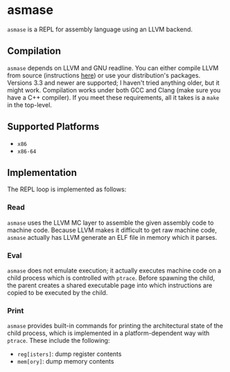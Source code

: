 asmase
======

`asmase` is a REPL for assembly language using an LLVM backend.

Compilation
----------
`asmase` depends on LLVM and GNU readline. You can either compile LLVM from
source (instructions [here](http://llvm.org/docs/GettingStarted.html)) or use
your distribution's packages. Versions 3.3 and newer are supported; I haven't
tried anything older, but it might work. Compilation works under both GCC and
Clang (make sure you have a C++ compiler). If you meet these requirements, all
it takes is a `make` in the top-level.

Supported Platforms
-------------------
 * `x86`
 * `x86-64`

Implementation
--------------
The REPL loop is implemented as follows:

### Read ###
`asmase` uses the LLVM MC layer to assemble the given assembly code to machine
code. Because LLVM makes it difficult to get raw machine code, `asmase`
actually has LLVM generate an ELF file in memory which it parses.

### Eval ###
`asmase` does not emulate execution; it actually executes machine code on a
child process which is controlled with `ptrace`. Before spawning the child, the
parent creates a shared executable page into which instructions are copied to
be executed by the child.

### Print ###
`asmase` provides built-in commands for printing the architectural state of the
child process, which is implemented in a platform-dependent way with `ptrace`.
These include the following:
 * `reg[isters]`: dump register contents
 * `mem[ory]`: dump memory contents
